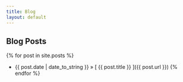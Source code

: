 ```yaml
---
title: Blog
layout: default
---
```


## Blog Posts

{% for post in site.posts %}
  * {{ post.date | date_to_string }} &raquo; [ {{ post.title }} ]({{ post.url }})
{% endfor %}


